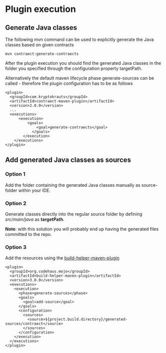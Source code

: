 # Plugin execution
## Generate Java classes
The following mvn command can be used to explicitly generate the Java classes based on given contracts
```
mvn contraect:generate-contraects
```

After the plugin execution you should find the generated Java classes in the folder you specified through the configuration property targetPath.

Alternatively the default maven lifecycle phase generate-sources can be called - therefore the plugin configuration has to be as follows
```
<plugin>
  <groupId>com.kryptokrauts</groupId>
  <artifactId>contraect-maven-plugin</artifactId>
  <version>2.0.0</version>
  ...
  <executions>
	  <execution>
		  <goals>
			  <goal>generate-contraects</goal>
			</goals>
		</execution>
	</executions>
</plugin>
```

## Add generated Java classes as sources
### Option 1
Add the folder containing the generated Java classes manually as source-folder within your IDE.

### Option 2
Generate classes directly into the regular source folder by defining *src/main/java* as **targetPath**.

**Note**: with this solution you will probably end up having the generated files committed to the repo.
### Option 3
Add the resources using the [build-helper-maven-plugin](https://www.mojohaus.org/build-helper-maven-plugin/index.html)
```
<plugin>
  <groupId>org.codehaus.mojo</groupId>
  <artifactId>build-helper-maven-plugin</artifactId>
  <version>3.0.0</version>
  <executions>
    <execution>
      <phase>generate-sources</phase>
      <goals>
        <goal>add-source</goal>
      </goals>
      <configuration>
        <sources>
          <source>${project.build.directory}/generated-sources/contraect</source>
        </sources>
      </configuration>
    </execution>
  </executions>
</plugin>
```